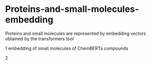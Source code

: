 # Proteins-and-small-molecules-embedding
Proteins and small molecules are represented by embedding vectors obtained by the transformers tool

1
embedding of small molecules of ChemBERTa compounds

2

